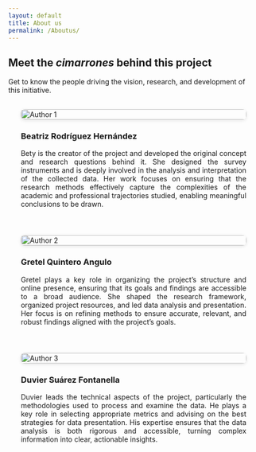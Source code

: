 ```yaml
---
layout: default
title: About us
permalink: /Aboutus/
---
```


## Meet the *cimarrones* behind this project

Get to know the people driving the vision, research, and development of this initiative.

<div style="display: flex; flex-direction: column; align-items: center; margin-top: 30px; gap: 40px;">
  <div style="text-align: justify; width: 90%; max-width: 700px;">
    <img src="{{ site.baseurl }}/assets/images/IMG_Bety.jpg" alt="Author 1" style="width: 100%; height: auto; border-radius: 8px; box-shadow: 0 2px 6px rgba(0,0,0,0.1);" />
    <h3>Beatriz Rodríguez Hernández</h3>
    <p>Bety is the creator of the project and developed the original concept and research questions behind it. She designed the survey instruments and is deeply involved in the analysis and interpretation of the collected data. Her work focuses on ensuring that the research methods effectively capture the complexities of the academic and professional trajectories studied, enabling meaningful conclusions to be drawn.</p>
  </div>

  <div style="text-align: justify; width: 90%; max-width: 700px;">
    <img src="{{ site.baseurl }}/assets/images/20250124_144716.jpg" alt="Author 2" style="width: 100%; height: auto; border-radius: 8px; box-shadow: 0 2px 6px rgba(0,0,0,0.1);" />
    <h3>Gretel Quintero Angulo</h3>
    <p>Gretel plays a key role in organizing the project’s structure and online presence, ensuring that its goals and findings are accessible to a broad audience. She shaped the research framework, organized project resources, and led data analysis and presentation. Her focus is on refining methods to ensure accurate, relevant, and robust findings aligned with the project’s goals.</p>
  </div>

  <div style="text-align: justify; width: 90%; max-width: 700px;">
    <img src="{{ site.baseurl }}/assets/images/du.jpg" alt="Author 3" style="width: 100%; height: auto; border-radius: 8px; box-shadow: 0 2px 6px rgba(0,0,0,0.1);" />
    <h3>Duvier Suárez Fontanella</h3>
    <p>Duvier leads the technical aspects of the project, particularly the methodologies used to process and examine the data. He plays a key role in selecting appropriate metrics and advising on the best strategies for data presentation. His expertise ensures that the data analysis is both rigorous and accessible, turning complex information into clear, actionable insights.</p>
  </div>
</div>

